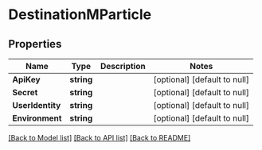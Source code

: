 # DestinationMParticle

## Properties
Name | Type | Description | Notes
------------ | ------------- | ------------- | -------------
**ApiKey** | **string** |  | [optional] [default to null]
**Secret** | **string** |  | [optional] [default to null]
**UserIdentity** | **string** |  | [optional] [default to null]
**Environment** | **string** |  | [optional] [default to null]

[[Back to Model list]](../README.md#documentation-for-models) [[Back to API list]](../README.md#documentation-for-api-endpoints) [[Back to README]](../README.md)


